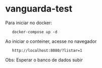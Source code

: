 # vanguarda-test

Para iniciar no docker:
```
   docker-compose up -d
```


Ao iniciar o conteiner, acesse no navegador
```
   http://localhost:8080/?listar=1
```
Obs: Esperar o banco de dados subir